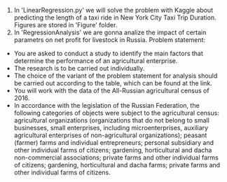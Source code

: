 1. In  'LinearRegression.py' we will solve the problem with Kaggle about predicting the length of a taxi ride in New York City Taxi Trip Duration. Figures are stored in 'Figure' folder.
2. In 'RegressionAnalysis' we are gonna analize the impact of certain parametrs on net profit for livestock in Russia.
Problem statement:
 - You are asked to conduct a study to identify the main factors that determine the performance of an agricultural enterprise.
 - The research is to be carried out individually.
 - The choice of the variant of the problem statement for analysis should be carried out according to the table, which can be found at the link.
 - You will work with the data of the All-Russian agricultural census of 2016.
 - In accordance with the legislation of the Russian Federation, the following categories of objects were subject to the agricultural census: agricultural organizations (organizations that do not belong to small businesses, small enterprises, including microenterprises, auxiliary agricultural enterprises of non-agricultural organizations); peasant (farmer) farms and individual entrepreneurs; personal subsidiary and other individual farms of citizens; gardening, horticultural and dacha non-commercial associations; private farms and other individual farms of citizens; gardening, horticultural and dacha farms; private farms and other individual farms of citizens.
